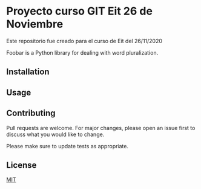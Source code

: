 # Proyecto curso GIT Eit 26 de Noviembre 

Este repositorio fue creado para el curso de Eit del 26/11/2020

Foobar is a Python library for dealing with word pluralization.

## Installation







## Usage









## Contributing
Pull requests are welcome. For major changes, please open an issue first to discuss what you would like to change.

Please make sure to update tests as appropriate.

## License
[MIT](https://choosealicense.com/licenses/mit/)
